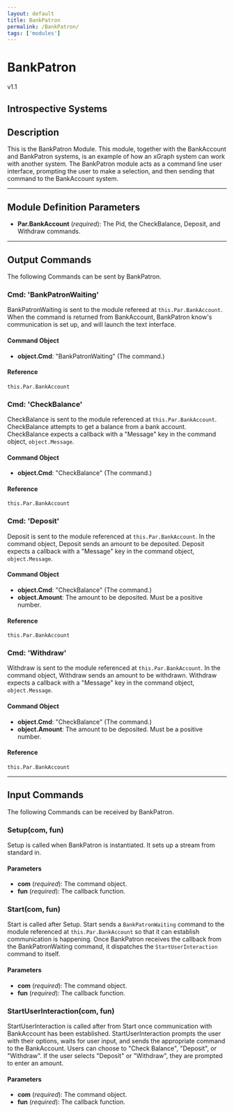 ```yaml
---
layout: default
title: BankPatron
permalink: /BankPatron/
tags: ['modules']
---
```

# BankPatron

v1.1

Introspective Systems
---
## Description

This is the BankPatron Module. This module, together with the BankAccount
and BankPatron systems, is an example of how an xGraph system can work
with another system. The BankPatron module acts as a command line user
interface, prompting the user to make a selection, and then sending that
command to the BankAccount system.

---

## Module Definition Parameters

- **Par.BankAccount** (*required*): The Pid, the CheckBalance, Deposit,
                                    and Withdraw commands.

---

## Output Commands
The following Commands can be sent by BankPatron.

### Cmd: 'BankPatronWaiting'
BankPatronWaiting is sent to the module refereed at `this.Par.BankAccount`.
When the command is returned from BankAccount, BankPatron know's communication 
is set up, and will launch the text interface.

#### Command Object
- **object.Cmd**: "BankPatronWaiting" (The command.)

#### Reference
`this.Par.BankAccount`


### Cmd: 'CheckBalance'
CheckBalance is sent to the module referenced at `this.Par.BankAccount`.
CheckBalance attempts to get a balance from a bank account. CheckBalance
expects a callback with a "Message" key in the command object,
`object.Message`.

#### Command Object
- **object.Cmd**: "CheckBalance" (The command.)

#### Reference
`this.Par.BankAccount`


### Cmd: 'Deposit'
Deposit is sent to the module referenced at `this.Par.BankAccount`. In the command
object, Deposit sends an amount to be deposited. Deposit expects a callback
with a "Message" key in the command object, `object.Message`.

#### Command Object
- **object.Cmd**: "CheckBalance" (The command.)
- **object.Amount**: The amount to be deposited. Must be a positive number.

#### Reference
`this.Par.BankAccount`


### Cmd: 'Withdraw'
Withdraw is sent to the module referenced at `this.Par.BankAccount`. In the command
object, Withdraw sends an amount to be withdrawn. Withdraw expects a callback
with a "Message" key in the command object, `object.Message`.

#### Command Object
- **object.Cmd**: "CheckBalance" (The command.)
- **object.Amount**: The amount to be deposited. Must be a positive number.

#### Reference
`this.Par.BankAccount`

---

## Input Commands
The following Commands can be received by BankPatron.

### Setup(com, fun)
Setup is called when BankPatron is instantiated. It sets up a stream from
standard in.

#### Parameters
- **com** (*required*): The command object.
- **fun** (*required*): The callback function.


### Start(com, fun)
Start is called after Setup. Start sends a `BankPatronWaiting` command to the 
module referenced at `this.Par.BankAccount` so that it can establish communication 
is happening. Once BankPatron receives the callback from the BankPatronWaiting 
command, it dispatches the `StartUserInteraction` command to itself.

#### Parameters
- **com** (*required*): The command object.
- **fun** (*required*): The callback function.


### StartUserInteraction(com, fun)
StartUserInteraction is called after from Start once communication with BankAccount 
has been established. StartUserInteraction prompts the user with their options, waits 
for user input, and sends the appropriate command to the BankAccount. Users can choose 
to "Check Balance", "Deposit", or "Withdraw". If the user selects "Deposit" or "Withdraw", 
they are prompted to enter an amount. 

#### Parameters
- **com** (*required*): The command object.
- **fun** (*required*): The callback function.
